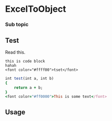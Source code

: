 # ExcelToObject

### Sub topic

## Test

Read this.


    this is code block
    hahah
    <font color="#ffff00">tset</font>
    
```ruby
int test(int a, int b)
{
	return a + b;
}
<font color="#ff0000">This is some text</font>
```


## Usage
